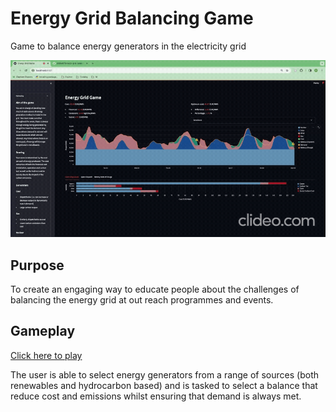 # Energy Grid Balancing Game
Game to balance energy generators in the electricity grid

![](src/gameplay.gif)

## Purpose
To create an engaging way to educate people about the challenges of balancing the energy grid at out reach programmes and events.

## Gameplay

[Click here to play](https://energy-grid-balancing-game.streamlit.app/)

The user is able to select energy generators from a range of sources (both renewables and hydrocarbon based) and is tasked to select a balance that reduce cost and emissions whilst ensuring that demand is always met.
